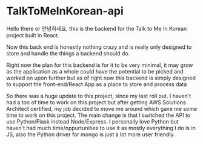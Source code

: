 # TalkToMeInKorean-api

Hello there or 안녕하세요, this is the backend for the Talk to Me In Korean project built in React.

Now this back end is honestly nothing crazy and is really only designed to store and handle the things a backend should do.

Right now the plan for this backend is for it to be very minimal, it may grow as the application as a whole could have the potential to be picked and worked on upon further but as of right now this backend is simply designed to support the front-end/React App as a place to store and process data

So there was a huge update to this project, since my last roll out. I haven't had a ton of time to work on this project
but after getting AWS Solutions Architect certified, my job decided to move me around which gave me some time to work on this project.
The main change is that I switched the API to use Python/Flask instead Node/Express. I personally love Python but haven't had much time/oppurtunities to use it as mostly everything I do is in JS, also the Python driver for mongo is just a lot more user friendly.